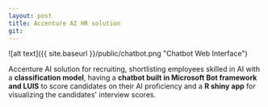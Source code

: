 ```yaml
---
layout: post
title: Accenture AI HR solution
git: 
---
```


![alt text]({{ site.baseurl }}/public/chatbot.png "Chatbot Web Interface")


Accenture AI solution for recruiting, shortlisting employees skilled in AI with a **classification model**, having a **chatbot built in Microsoft Bot framework and LUIS** to score candidates on their AI proficiency and a **R shiny app** for visualizing the candidates' interview scores.